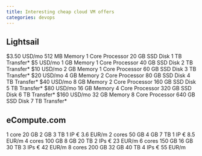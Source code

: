 ```yaml
---
title: Interesting cheap cloud VM offers
categories: devops
---
```


## Lightsail

$3.50
USD/mo
512 MB Memory
1 Core Processor
20 GB SSD Disk
1 TB Transfer*
$5
USD/mo
1 GB Memory
1 Core Processor
40 GB SSD Disk
2 TB Transfer*
$10
USD/mo
2 GB Memory
1 Core Processor
60 GB SSD Disk
3 TB Transfer*
$20
USD/mo
4 GB Memory
2 Core Processor
80 GB SSD Disk
4 TB Transfer*
$40
USD/mo
8 GB Memory
2 Core Processor
160 GB SSD Disk
5 TB Transfer*
$80
USD/mo
16 GB Memory
4 Core Processor
320 GB SSD Disk
6 TB Transfer*
$160
USD/mo
32 GB Memory
8 Core Processor
640 GB SSD Disk
7 TB Transfer*

## eCompute.com

	
1 core
20 GB
2 GB
3 TB
1 IP
€ 3.6 EUR/m
2 cores
50 GB
4 GB
7 TB
1 IP
€ 8.5 EUR/m
4 cores
100 GB
8 GB
20 TB
2 IPs
€ 23 EUR/m
6 cores
150 GB
16 GB
30 TB
3 IPs
€ 42 EUR/m
8 cores
200 GB
32 GB
40 TB
4 IPs
€ 55 EUR/m


